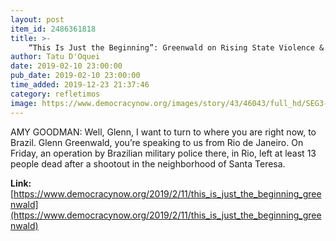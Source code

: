 ```yaml
---
layout: post
item_id: 2486361818
title: >-
    “This Is Just the Beginning”: Greenwald on Rising State Violence & Homophobia in Bolsonaro’s Brazil
author: Tatu D'Oquei
date: 2019-02-10 23:00:00
pub_date: 2019-02-10 23:00:00
time_added: 2019-12-23 21:37:46
category: refletimos
image: https://www.democracynow.org/images/story/43/46043/full_hd/SEG3-Bolsonaro.jpg
---
```


AMY GOODMAN: Well, Glenn, I want to turn to where you are right now, to Brazil. Glenn Greenwald, you’re speaking to us from Rio de Janeiro. On Friday, an operation by Brazilian military police there, in Rio, left at least 13 people dead after a shootout in the neighborhood of Santa Teresa.

**Link:** [https://www.democracynow.org/2019/2/11/this_is_just_the_beginning_greenwald](https://www.democracynow.org/2019/2/11/this_is_just_the_beginning_greenwald)

